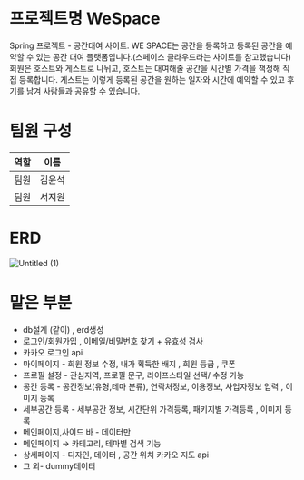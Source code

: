 # 프로젝트명 WeSpace

Spring 프로젝트 - 공간대여 사이트. WE SPACE는 공간을 등록하고 등록된 공간을 예약할 수 있는 공간 대여 플랫폼입니다.(스페이스 클라우드라는 사이트를 참고했습니다) 회원은 호스트와 게스트로 나뉘고, 호스트는 대여해줄 공간을 시간별 가격을 책정해 직접 등록합니다. 게스트는 이렇게 등록된 공간을 원하는 일자와 시간에 예약할 수 있고 후기를 남겨 사람들과 공유할 수 있습니다.
# 팀원 구성

|역할|이름|
|---|---|
|팀원|김윤석|
|팀원|서지원|



# ERD
![Untitled (1)](https://github.com/sjwonny/WeSpace/assets/107779500/c7d03f7f-ec0d-443f-bb79-2b811f648815)

# 맡은 부분
- db설계 (같이) , erd생성
- 로그인/회원가입 , 이메일/비밀번호 찾기 + 유효성 검사
- 카카오 로그인 api
- 마이페이지 - 회원 정보 수정,  내가 획득한 배지 , 회원 등급 , 쿠폰
- 프로필 설정 - 관심지역, 프로필 문구, 라이프스타일 선택/ 수정 가능
- 공간 등록 -  공간정보(유형,테마 분류), 연락처정보, 이용정보, 사업자정보 입력 , 이미지 등록
- 세부공간 등록 - 세부공간 정보, 시간단위 가격등록, 패키지별 가격등록 , 이미지 등록
- 메인페이지,사이드 바  - 데이터만
- 메인페이지 → 카테고리, 테마별 검색 기능
- 상세페이지 - 디자인, 데이터 , 공간 위치 카카오 지도 api
- 그 외- dummy데이터



<br><br><br><br>

















